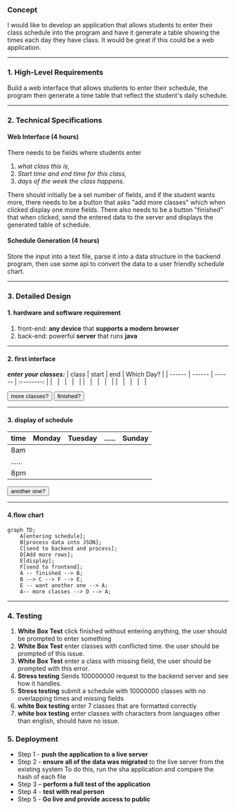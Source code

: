 ### Concept
I would like to develop an application that allows students to enter
their class schedule into the program and have it generate a table
showing the times each day they have class. 
It would be
great if this could be a web application.

---

### 1. High-Level Requirements
Build a web interface that allows students to enter their schedule,
the program then generate a time table that reflect the student's daily schedule.

---

### 2. Technical Specifications
#### Web Interface (4 hours)
There needs to be fields where students enter 
1. *what class this is,*
2. *Start time and end time for this class,*
3. *days of the week the class happens.* 

There should initially be a set number of fields, and if the student
wants more, there needs to be a button that asks 
"add more classes" which when clicked display one more fields. 
There also needs to be a button "finished" that when clicked, send 
the entered data to the server and displays the generated table of schedule.

#### Schedule Generation (4 hours)
Store the input into a text file, parse it into a data structure in
the backend program, then use some api to convert the data to a user
friendly schedule chart.

---

### 3. Detailed Design
#### 1. hardware and software requirement
1. front-end: **any device** that **supports a modern browser**
2. back-end: powerful **server** that runs **java**


---

#### 2. first interface

***enter your classes:***
| class  | start  | end    | Which Day? |
| ------ | ------ | ------ | :--------: |
| &nbsp; | &nbsp; | &nbsp; |   &nbsp;   |
| &nbsp; | &nbsp; | &nbsp; |   &nbsp;   |
| &nbsp; | &nbsp; | &nbsp; |   &nbsp;   |

<button type="button">more classes?</button>
<button type="button">finished?</button>

---

#### 3. display of schedule

| time   | Monday | Tuesday | ...... | Sunday |
| ------ | ------ | ------- | :----: | ------ |
| 8am    |        |         |        |        |
| ...... |        |         |        |        |
| 8pm    |        |         |        |        |

<button type="button">another one?</button>

---

#### 4.flow chart
```mermaid
graph TD;
    A[entering schedule];
    B[process data into JSON];
    C[send to backend and process];
    D[Add more rows];
    E[display];
    F[send to frontend];
    A -- finished --> B;
    B --> C --> F --> E;
    E -- want another one --> A;
    A-- more classes --> D --> A;

```

---

### 4. Testing
1. **White Box Test**
   click finished without entering anything,
   the user should be prompted to enter something
2. **White Box Test**
   enter classes with conflicted time. the user should be
   prompted of this issue.
3. **White Box Test**
   enter a class with missing field, the user should be
   prompted with this error.
4. **Stress testing**
   Sends 100000000 request to the backend server and
   see how it handles.
5. **Stress testing**
   submit a schedule with 10000000 classes with no overlapping
   times and missing fields
6. **white Box testing**
   enter 7 classes that are formatted correctly
7. **white box testing**
   enter classes with characters from languages other than english,
   should have no issue.

### 5. Deployment
- Step 1 - **push the application to a live server**
- Step 2 - **ensure all of the data was migrated**
to the live server from the existing system
 To do this, run the sha application and compare 
 the hash of each file
- Step 3 – **perform a full test of the
application**
- Step 4 - **test with real person**
- Step 5 - **Go live and provide access to public**